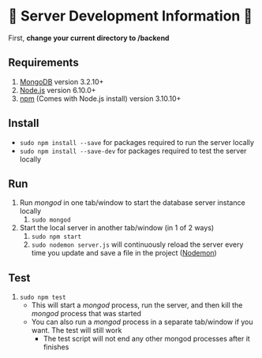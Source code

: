 # :wrench: Server Development Information :wrench:

First, __change your current directory to /backend__

## Requirements
1. [MongoDB](https://www.mongodb.com/download-center?jmp=nav#community) version 3.2.10+
2. [Node.js](https://nodejs.org/en/) version 6.10.0+
3. [npm](https://www.npmjs.com/) (Comes with Node.js install) version 3.10.10+

## Install
* `sudo npm install --save` for packages required to run the server locally
* `sudo npm install --save-dev` for packages required to test the server locally

## Run
1. Run _mongod_ in one tab/window to start the database server instance locally
   1. `sudo mongod`
2. Start the local server in another tab/window (in 1 of 2 ways)
   1. `sudo npm start`
   2. `sudo nodemon server.js` will continuously reload the server every time you update and save a file in the project ([Nodemon](https://www.npmjs.com/package/nodemon))

## Test
1. `sudo npm test`
   * This will start a _mongod_ process, run the server, and then kill the _mongod_ process that was started
   * You can also run a _mongod_ process in a separate tab/window if you want. The test will still work
     * The test script will not end any other mongod processes after it finishes
